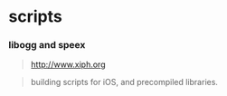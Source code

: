 scripts
=======

### libogg and speex

> http://www.xiph.org

> building scripts for iOS, and precompiled libraries.
